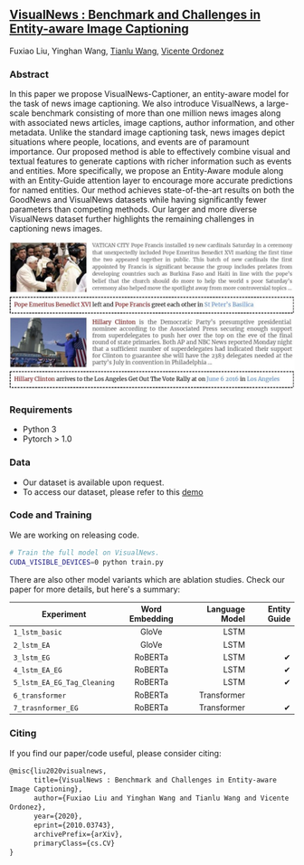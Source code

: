 ## [VisualNews : Benchmark and Challenges in Entity-aware Image Captioning](https://arxiv.org/abs/2010.03743)
Fuxiao Liu, Yinghan Wang, [Tianlu Wang](http://www.cs.virginia.edu/~tw8cb/), [Vicente Ordonez](https://www.vicenteordonez.com/)

### Abstract 
In this paper we propose VisualNews-Captioner, an entity-aware model for the task of news image captioning. We also introduce VisualNews, a large-scale benchmark consisting of more than one million news images along with associated news articles, image captions, author information, and other metadata. Unlike the standard image captioning task, news images depict situations where people, locations, and events are of paramount importance. Our proposed method is able to effectively combine visual and textual features to generate captions with richer information such as events and entities. More specifically, we propose an Entity-Aware module along with an Entity-Guide attention layer to encourage more accurate predictions for named entities. Our method achieves state-of-the-art results on both the GoodNews and VisualNews datasets while having significantly fewer parameters than competing methods. Our larger and more diverse VisualNews dataset further highlights the remaining challenges in captioning news images.

![Examples from our VisualNews dataset](./sample.jpg)

### Requirements
- Python 3
- Pytorch > 1.0

### Data
- Our dataset is available upon request. 
- To access our dataset, please refer to this [demo](./VisualNews-Dataset.ipynb)

### Code and Training
We are working on releasing code.

```sh
# Train the full model on VisualNews.
CUDA_VISIBLE_DEVICES=0 python train.py
```

There are also other model variants which are ablation studies. Check
our paper for more details, but here's a summary:

| Experiment                       | Word Embedding | Language Model |    Entity Guide |
| -------------------------------- | :------------: | -------------: | --------------: |
| `1_lstm_basic`                   |     GloVe      |           LSTM |                 |
| `2_lstm_EA`                      |     GloVe      |           LSTM |                 |                 
| `3_lstm_EG`                      |    RoBERTa     |           LSTM |               ✔ |                  
| `4_lstm_EA_EG`                   |    RoBERTa     |           LSTM |               ✔ |               
| `5_lstm_EA_EG_Tag_Cleaning`      |    RoBERTa     |           LSTM |               ✔ |                
| `6_transformer`                  |    RoBERTa     |    Transformer |                 |             
| `7_trasnformer_EG`               |    RoBERTa     |    Transformer |               ✔ |                         

### Citing
If you find our paper/code useful, please consider citing:

```
@misc{liu2020visualnews,
      title={VisualNews : Benchmark and Challenges in Entity-aware Image Captioning}, 
      author={Fuxiao Liu and Yinghan Wang and Tianlu Wang and Vicente Ordonez},
      year={2020},
      eprint={2010.03743},
      archivePrefix={arXiv},
      primaryClass={cs.CV}
}
```
